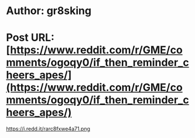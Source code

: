 # Author: gr8sking
# Post URL: [https://www.reddit.com/r/GME/comments/ogoqy0/if_then_reminder_cheers_apes/](https://www.reddit.com/r/GME/comments/ogoqy0/if_then_reminder_cheers_apes/)


https://i.redd.it/rarc8fxwe4a71.png